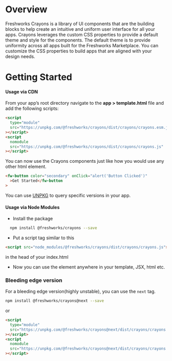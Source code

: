 # Overview

Freshworks Crayons is a library of UI components that are the building blocks to help create an intuitive and uniform user interface for all your apps. Crayons leverages the custom CSS properties to provide a default theme and style for the components. The default theme is to provide uniformity across all apps built for the Freshworks Marketplace. You can customize the CSS properties to build apps that are aligned with your design needs.

# Getting Started

#### Usage via CDN

From your app’s root directory navigate to the **app > template.html** file and add the following scripts:

```html
<script
  type="module"
  src="https://unpkg.com/@freshworks/crayons/dist/crayons/crayons.esm.js"
></script>
<script
  nomodule
  src="https://unpkg.com/@freshworks/crayons/dist/crayons/crayons.js"
></script>
```

You can now use the Crayons components just like how you would use any other html element.

```html live
<fw-button color="secondary" onClick="alert('Button Clicked')"
  >Get Started</fw-button
>
```

You can use [UNPKG](https://unpkg.com/) to query specific versions in your app.

#### Usage via Node Modules

- Install the package

```bash
  npm install @freshworks/crayons --save
```

- Put a script tag similar to this

```html
<script src="node_modules/@freshworks/crayons/dist/crayons/crayons.js"></script>
```

in the head of your index.html

- Now you can use the element anywhere in your template, JSX, html etc.

### Bleeding edge version

For a bleeding edge version(highly unstable), you can use the `next` tag.

```bash
npm install @freshworks/crayons@next --save
```

or

```html
<script
  type="module"
  src="https://unpkg.com/@freshworks/crayons@next/dist/crayons/crayons.esm.js"
></script>
<script
  nomodule
  src="https://unpkg.com/@freshworks/crayons@next/dist/crayons/crayons.js"
></script>
```
